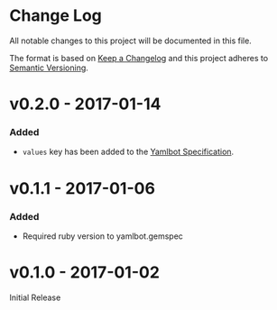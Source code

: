 # Change Log
All notable changes to this project will be documented in this file.

The format is based on [Keep a Changelog](http://keepachangelog.com/)
and this project adheres to [Semantic Versioning](http://semver.org/).

# v0.2.0 - 2017-01-14
### Added
- `values` key has been added to the [Yamlbot Specification][values].

# v0.1.1 - 2017-01-06
### Added
- Required ruby version to yamlbot.gemspec

# v0.1.0 - 2017-01-02
Initial Release

[values]: https://github.com/skippyPeanutButter/yaml_bot/wiki/Yamlbot-Specification#values

